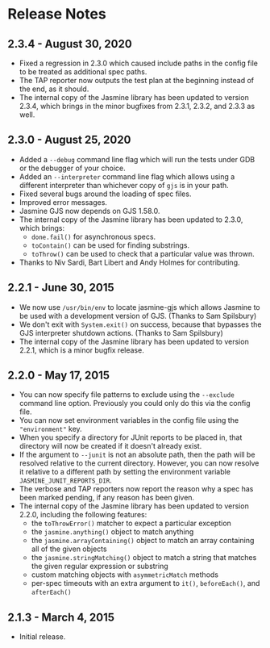 # Release Notes

## 2.3.4 - August 30, 2020

- Fixed a regression in 2.3.0 which caused include paths in the config file to be treated as additional spec paths.
- The TAP reporter now outputs the test plan at the beginning instead of the end, as it should.
- The internal copy of the Jasmine library has been updated to version 2.3.4, which brings in the minor bugfixes from 2.3.1, 2.3.2, and 2.3.3 as well.

## 2.3.0 - August 25, 2020

- Added a `--debug` command line flag which will run the tests under GDB or the debugger of your choice.
- Added an `--interpreter` command line flag which allows using a different interpreter than whichever copy of `gjs` is in your path.
- Fixed several bugs around the loading of spec files.
- Improved error messages.
- Jasmine GJS now depends on GJS 1.58.0.
- The internal copy of the Jasmine library has been updated to 2.3.0, which brings:
  - `done.fail()` for asynchronous specs.
  - `toContain()` can be used for finding substrings.
  - `toThrow()` can be used to check that a particular value was thrown.
- Thanks to Niv Sardi, Bart Libert and Andy Holmes for contributing.

## 2.2.1 - June 30, 2015

- We now use `/usr/bin/env` to locate jasmine-gjs which allows Jasmine to be used with a development version of GJS. (Thanks to Sam Spilsbury)
- We don't exit with `System.exit()` on success, because that bypasses the GJS interpreter shutdown actions. (Thanks to Sam Spilsbury)
- The internal copy of the Jasmine library has been updated to version 2.2.1, which is a minor bugfix release.

## 2.2.0 - May 17, 2015

- You can now specify file patterns to exclude using the `--exclude`
  command line option.
  Previously you could only do this via the config file.
- You can now set environment variables in the config file using the
  `"environment"` key.
- When you specify a directory for JUnit reports to be placed in, that
  directory will now be created if it doesn't already exist.
- If the argument to `--junit` is not an absolute path, then the path
  will be resolved relative to the current directory.
  However, you can now resolve it relative to a different path by
  setting the environment variable `JASMINE_JUNIT_REPORTS_DIR`.
- The verbose and TAP reporters now report the reason why a spec has
  been marked pending, if any reason has been given.
- The internal copy of the Jasmine library has been updated to version
  2.2.0, including the following features:
  - the `toThrowError()` matcher to expect a particular exception
  - the `jasmine.anything()` object to match anything
  - the `jasmine.arrayContaining()` object to match an array containing
    all of the given objects
  - the `jasmine.stringMatching()` object to match a string that matches
    the given regular expression or substring
  - custom matching objects with `asymmetricMatch` methods
  - per-spec timeouts with an extra argument to `it()`, `beforeEach()`,
    and `afterEach()`

## 2.1.3 - March 4, 2015

- Initial release.